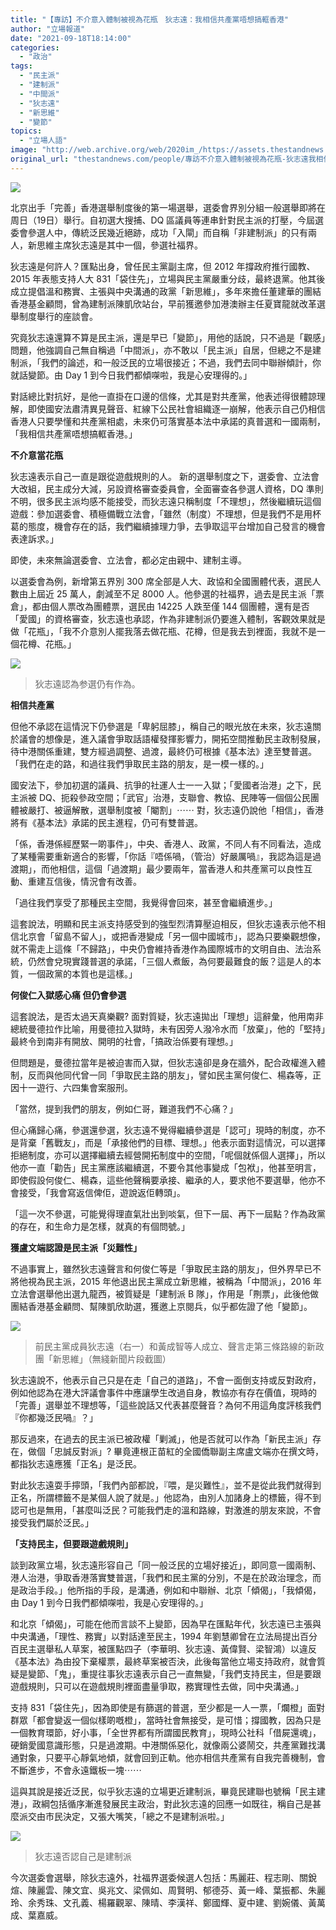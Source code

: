 ```yaml
---
title: "【專訪】不介意入體制被視為花瓶　狄志遠：我相信共產黨唔想搞軭香港"
author: "立場報道"
date: "2021-09-18T18:14:00"
categories:
  - "政治"
tags:
  - "民主派"
  - "建制派"
  - "中間派"
  - "狄志遠"
  - "新思維"
  - "變節"
topics:
  - "立場人語"
image: "http://web.archive.org/web/2020im_/https://assets.thestandnews.com/media/photos/%E7%8B%84_FyXyLOC.png"
original_url: "thestandnews.com/people/專訪不介意入體制被視為花瓶-狄志遠我相信共產黨唔想搞軭香港"
---
```

![](http://web.archive.org/web/2020im_/https://assets.thestandnews.com/media/photos/%E7%8B%84_FyXyLOC.png)

北京出手「完善」香港選舉制度後的第一場選舉，選委會界別分組一般選舉即將在周日（19日）舉行。自初選大搜捕、DQ 區議員等連串針對民主派的打壓，今屆選委會參選人中，傳統泛民幾近絕跡，成功「入閘」而自稱「非建制派」的只有兩人，新思維主席狄志遠是其中一個，參選社福界。

狄志遠是何許人？匯點出身，曾任民主黨副主席，但 2012 年撐政府推行國教、2015 年表態支持人大 831「袋住先」，立場與民主黨嚴重分歧，最終退黨。他其後成立提倡溫和務實、主張與中央溝通的政黨「新思維」，多年來擔任董建華的團結香港基金顧問，曾為建制派陳凱欣站台，早前獲邀參加港澳辦主任夏寶龍就改革選舉制度舉行的座談會。

究竟狄志遠還算不算是民主派，還是早已「變節」，用他的話說，只不過是「觀感」問題，他強調自己無自稱過「中間派」，亦不敢以「民主派」自居，但總之不是建制派，「我們的論述，和一般泛民的立場很接近；不過，我們去同中聯辦傾計，你就話變節。由 Day 1 到今日我們都傾㗎啦，我是心安理得的。」

對話總比對抗好，是他一直掛在口邊的信條，尤其是對共產黨，他表述得很體諒理解，即使國安法肅清異見聲音、紅線下公民社會組織逐一崩解，他表示自己仍相信香港人只要學懂和共產黨相處，未來仍可落實基本法中承諾的真普選和一國兩制，「我相信共產黨唔想搞軭香港。」

**不介意當花瓶**

狄志遠表示自己一直是跟從遊戲規則的人。 新的選舉制度之下，選委會、立法會大改組，民主成分大減，另設資格審查委員會，全面審查各參選人資格，DQ 準則不明，很多民主派均感不能接受，而狄志遠只稱制度「不理想」，然後繼續玩這個遊戲：參加選委會、積極備戰立法會，「雖然（制度）不理想，但是我們不是用杯葛的態度，機會存在的話，我們繼續據理力爭，去爭取這平台增加自己發言的機會表達訴求。」

即使，未來無論選委會、立法會，都必定由親中、建制主導。

以選委會為例，新增第五界別 300 席全部是人大、政協和全國團體代表，選民人數由上屆近 25 萬人，劇減至不足 8000 人。他參選的社福界，過去是民主派「票倉」，都由個人票改為團體票，選民由 14225 人跌至僅 144 個團體，還有是否「愛國」的資格審查，狄志遠也承認，作為非建制派仍要進入體制，客觀效果就是做「花瓶」，「我不介意別人擺我落去做花瓶、花樽，但是我去到裡面，我就不是一個花樽、花瓶。」

![](http://web.archive.org/web/2020im_/https://assets.thestandnews.com/media/photos/242211767_10166259356960019_6324722636406689806_n.jpg)
> 狄志遠認為参選仍有作為。

**相信共產黨**

但他不承認在這情況下仍參選是「卑躬屈膝」，稱自己的眼光放在未來，狄志遠關於議會的想像是，進入議會爭取話語權發揮影響力，開拓空間推動民主政制發展，待中港關係重建，雙方經過調整、過渡，最終仍可根據《基本法》達至雙普選。「我們在走的路，和過往我們爭取民主路的朋友，是一模一樣的。」

國安法下，參加初選的議員、抗爭的社運人士一一入獄；「愛國者治港」之下，民主派被 DQ、扼殺參政空間；「武官」治港，支聯會、教協、民陣等一個個公民團體被嚴打、被逼解散，選舉制度被「閹割」⋯⋯ 對，狄志遠仍說他「相信」，香港將有《基本法》承諾的民主進程，仍可有雙普選。

「係，香港係經歷緊一啲事件」，中央、香港人、政黨，不同人有不同看法，造成了某種需要重新適合的影響，「你話『唔係喎，（管治）好嚴厲喎』，我認為這是過渡期」，而他相信，這個「過渡期」最少要兩年，當香港人和共產黨可以良性互動、重建互信後，情況會有改善。

「過往我們享受了那種民主空間，我覺得會回來，甚至會繼續進步。」

這套說法，明顯和民主派支持感受到的強型烈清算壓迫相反，但狄志遠表示他不相信北京會「留島不留人」，或把香港變成「另一個中國城市」，認為只要樂觀想像，就不需走上這條「不歸路」，中央仍會維持香港作為國際城市的文明自由、法治系統，仍然會兌現實踐普選的承諾，「三個人煮飯，為何要最難食的飯？這是人的本質，一個政黨的本質也是這樣。」

**何俊仁入獄感心痛 但仍會參選**

這套說法，是否太過天真樂觀? 面對質疑，狄志遠拋出「理想」這辭彙，他用南非總統曼德拉作比喻，用曼德拉入獄時，未有因旁人潑冷水而「放棄」，他的「堅持」最終令到南非有開放、開明的社會，「搞政治係要有理想。」

但問題是，曼德拉當年是被迫害而入獄，但狄志遠卻是身在牆外，配合政權進入體制，反而與他同代曾一同「爭取民主路的朋友」，譬如民主黨何俊仁、楊森等，正因十一遊行、六四集會案服刑。

「當然，提到我們的朋友，例如仁哥，難道我們不心痛？」

但心痛歸心痛，參選還參選，狄志遠不覺得繼續參選是「認可」現時的制度，亦不是背棄「舊戰友」，而是「承接他們的目標、理想。」他表示面對這情況，可以選擇拒絕制度，亦可以選擇繼續去經營開拓制度中的空間，「呢個就係個人選擇」，所以他亦一直「勸告」民主黨應該繼續選，不要令其他事變成「包袱」，他甚至明言，即使假設何俊仁、楊森，這些他聲稱要承接、繼承的人，要求他不要選舉，他亦不會接受，「我會寫返信俾佢，遊說返佢轉頭」。

「這一次不參選，可能覺得理直氣壯出到啖氣，但下一屆、再下一屆點？作為政黨的存在，和生命力是怎樣，就真的有個問號。」

**獲盧文端認證是民主派「災難性」**

不過事實上，雖然狄志遠聲言和何俊仁等是「爭取民主路的朋友」，但外界早已不將他視為民主派，2015 年他退出民主黨成立新思維，被稱為「中間派」，2016 年立法會選舉他出選九龍西，被質疑是「建制派 B 隊」，作用是「𠝹票」，此後他做團結香港基金顧問、幫陳凱欣助選，獲邀上京閱兵，似乎都佐證了他「變節」。

![](http://web.archive.org/web/2020im_/https://assets.thestandnews.com/media/photos/tvb-new_45aYO.png)
> 前民主黨成員狄志遠（右一）和黃成智等人成立、聲言走第三條路線的新政團「新思維」（無綫新聞片段截圖）

狄志遠說不，他表示自己只是在走「自己的道路」，不會一面倒支持或反對政府，例如他認為在港大評議會事件中應讓學生改過自身，教協亦有存在價值，現時的「完善」選舉並不理想等，「這些說話又代表甚麼聲音？為何不用這角度評核我們『你都幾泛民喎』？」

那反過來，在過去的民主派已被政權「剿滅」，他是否就可以作為「新民主派」存在，做個「忠誠反對派」? 畢竟連根正苗紅的全國僑聯副主席盧文端亦在撰文時，都指狄志遠應獲「正名」是泛民。

對此狄志遠耍手擰頭，「我們內部都說，『喂，是災難性』，並不是從此我們就得到正名，所謂標籤不是某個人說了就是。」他認為，由別人加諸身上的標籤，得不到認可也是無用，「甚麼叫泛民？可能我們走的溫和路線，對激進的朋友來說，不會接受我們屬於泛民。」

**「支持民主，但要跟遊戲規則」**

談到政黨立場，狄志遠形容自己「同一般泛民的立場好接近」，即同意一國兩制、港人治港，爭取香港落實雙普選，「我們和民主黨的分別，不是在於政治理念，而是政治手段。」他所指的手段，是溝通，例如和中聯辦、北京「傾偈」，「我傾偈，由 Day 1 到今日我們都傾㗎啦，我是心安理得的。」

和北京「傾偈」，可能在他而言談不上變節，因為早在匯點年代，狄志遠已主張與中央溝通，「理性、務實」以對話達至民主，1994 年劉慧卿曾在立法局提出百分百民主選舉私人草案，被匯點四子（李華明、狄志遠、黃偉賢、梁智鴻）以違反《基本法》為由投下棄權票，最終草案被否決，此後每當他立場支持政府，就會質疑是變節、「鬼」，重提往事狄志遠表示自己一直無變，「我們支持民主，但是要跟遊戲規則，只可以在遊戲規則裡面盡量爭取，務實理性去做，同中央溝通。」

支持 831「袋住先」，因為即使是有篩選的普選，至少都是一人一票，「爛橙」面對群眾「都會變返一個似樣啲嘅橙」，當時社會無接受，是可惜；撐國教，因為只是一個教育環節，好小事，「全世界都有所謂國民教育」，現時公社科「借屍還魂」，硬銷愛國意識形態，只是過渡期。中港關係惡化，就像兩公婆鬧交，共產黨難找溝通對象，只要平心靜氣地傾，就會回到正軌。他亦相信共產黨有自我完善機制，會不斷進步，不會永遠鐵板一塊⋯⋯

這與其說是接近泛民，似乎狄志遠的立場更近建制派，畢竟民建聯也號稱「民主建港」，政綱包括循序漸進發展民主政治，對此狄志遠的回應一如既往，稱自己是甚麼派交由市民決定，又張大嘴笑，「總之不是建制派啦。」

![](http://web.archive.org/web/2020im_/https://assets.thestandnews.com/media/photos/242048089_10166259357045019_7696790003415901584_n.jpg)
> 狄志遠否認自己是建制派

今次選委會選舉，除狄志遠外，社福界選委候選人包括：馬麗莊、程志剛、關銳煊、陳麗雲、陳文宜、吳兆文、梁佩如、周賢明、郁德芬、黃一峰、葉振都、朱麗玲、余秀珠、文孔義、楊羅觀翠、陳晴、李漢祥、鄭國輝、夏中建、劉婉儀、黃萬成、葉嘉威。